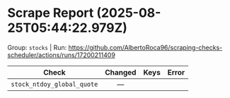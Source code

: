# Scrape Report (2025-08-25T05:44:22.979Z)

Group: `stocks`  |  Run: https://github.com/AlbertoRoca96/scraping-checks-scheduler/actions/runs/17200211409

| Check | Changed | Keys | Error |
|---|:---:|:--|:--|
| `stock_ntdoy_global_quote` | — |  |  |
